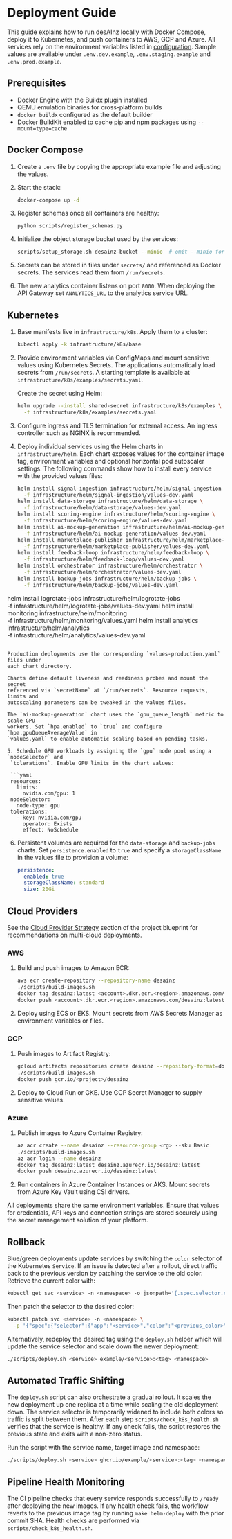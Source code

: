 # Deployment Guide

This guide explains how to run desAInz locally with Docker Compose, deploy it to Kubernetes, and push containers to AWS, GCP and Azure. All services rely on the environment variables listed in [configuration](configuration.md). Sample values are available under `.env.dev.example`, `.env.staging.example` and `.env.prod.example`.

## Prerequisites

- Docker Engine with the Buildx plugin installed
- QEMU emulation binaries for cross-platform builds
- `docker buildx` configured as the default builder
- Docker BuildKit enabled to cache pip and npm packages using `--mount=type=cache`

## Docker Compose

1. Create a `.env` file by copying the appropriate example file and adjusting the values.
2. Start the stack:

   ```bash
   docker-compose up -d
   ```

3. Register schemas once all containers are healthy:

   ```bash
   python scripts/register_schemas.py
   ```

4. Initialize the object storage bucket used by the services:

   ```bash
   scripts/setup_storage.sh desainz-bucket --minio  # omit --minio for AWS S3
   ```

5. Secrets can be stored in files under `secrets/` and referenced as Docker secrets. The services read them from `/run/secrets`.
6. The new analytics container listens on port `8000`. When deploying the API Gateway set `ANALYTICS_URL` to the analytics service URL.

## Kubernetes

1. Base manifests live in `infrastructure/k8s`. Apply them to a cluster:

   ```bash
   kubectl apply -k infrastructure/k8s/base
   ```

2. Provide environment variables via ConfigMaps and mount sensitive values using Kubernetes Secrets. The applications automatically load secrets from `/run/secrets`. A starting template is available at `infrastructure/k8s/examples/secrets.yaml`.

   Create the secret using Helm:

   ```bash
   helm upgrade --install shared-secret infrastructure/k8s/examples \
     -f infrastructure/k8s/examples/secrets.yaml
   ```

3. Configure ingress and TLS termination for external access. An ingress controller such as NGINX is recommended.
4. Deploy individual services using the Helm charts in `infrastructure/helm`. Each chart exposes
   values for the container image tag, environment variables and optional horizontal pod
   autoscaler settings. The following commands show how to install every service with
   the provided values files:

   ```bash
   helm install signal-ingestion infrastructure/helm/signal-ingestion \
     -f infrastructure/helm/signal-ingestion/values-dev.yaml
   helm install data-storage infrastructure/helm/data-storage \
     -f infrastructure/helm/data-storage/values-dev.yaml
   helm install scoring-engine infrastructure/helm/scoring-engine \
     -f infrastructure/helm/scoring-engine/values-dev.yaml
   helm install ai-mockup-generation infrastructure/helm/ai-mockup-generation \
     -f infrastructure/helm/ai-mockup-generation/values-dev.yaml
   helm install marketplace-publisher infrastructure/helm/marketplace-publisher \
     -f infrastructure/helm/marketplace-publisher/values-dev.yaml
   helm install feedback-loop infrastructure/helm/feedback-loop \
     -f infrastructure/helm/feedback-loop/values-dev.yaml
   helm install orchestrator infrastructure/helm/orchestrator \
     -f infrastructure/helm/orchestrator/values-dev.yaml
   helm install backup-jobs infrastructure/helm/backup-jobs \
     -f infrastructure/helm/backup-jobs/values-dev.yaml
  helm install logrotate-jobs infrastructure/helm/logrotate-jobs \
    -f infrastructure/helm/logrotate-jobs/values-dev.yaml
  helm install monitoring infrastructure/helm/monitoring \
    -f infrastructure/helm/monitoring/values.yaml
  helm install analytics infrastructure/helm/analytics \
    -f infrastructure/helm/analytics/values-dev.yaml
  ```

Production deployments use the corresponding `values-production.yaml` files under
each chart directory.

Charts define default liveness and readiness probes and mount the secret
referenced via `secretName` at `/run/secrets`. Resource requests, limits and
autoscaling parameters can be tweaked in the values files.

The `ai-mockup-generation` chart uses the `gpu_queue_length` metric to scale GPU
workers. Set `hpa.enabled` to `true` and configure `hpa.gpuQueueAverageValue` in
`values.yaml` to enable automatic scaling based on pending tasks.

5. Schedule GPU workloads by assigning the `gpu` node pool using a `nodeSelector` and
   `tolerations`. Enable GPU limits in the chart values:

   ```yaml
   resources:
     limits:
       nvidia.com/gpu: 1
   nodeSelector:
     node-type: gpu
   tolerations:
     - key: nvidia.com/gpu
       operator: Exists
       effect: NoSchedule
   ```

6. Persistent volumes are required for the `data-storage` and `backup-jobs` charts.
   Set `persistence.enabled` to `true` and specify a `storageClassName` in the values
   file to provision a volume:

   ```yaml
   persistence:
     enabled: true
     storageClassName: standard
     size: 20Gi
   ```

## Cloud Providers

See the [Cloud Provider Strategy](blueprints/DesignIdeaEngineCompleteBlueprint.md)
section of the project blueprint for recommendations on multi-cloud deployments.

### AWS

1. Build and push images to Amazon ECR:

   ```bash
   aws ecr create-repository --repository-name desainz
   ./scripts/build-images.sh
   docker tag desainz:latest <account>.dkr.ecr.<region>.amazonaws.com/desainz:latest
   docker push <account>.dkr.ecr.<region>.amazonaws.com/desainz:latest
   ```

2. Deploy using ECS or EKS. Mount secrets from AWS Secrets Manager as environment variables or files.

### GCP

1. Push images to Artifact Registry:

   ```bash
   gcloud artifacts repositories create desainz --repository-format=docker --location=<region>
   ./scripts/build-images.sh
   docker push gcr.io/<project>/desainz
   ```

2. Deploy to Cloud Run or GKE. Use GCP Secret Manager to supply sensitive values.

### Azure

1. Publish images to Azure Container Registry:

   ```bash
   az acr create --name desainz --resource-group <rg> --sku Basic
   ./scripts/build-images.sh
   az acr login --name desainz
   docker tag desainz:latest desainz.azurecr.io/desainz:latest
   docker push desainz.azurecr.io/desainz:latest
   ```

2. Run containers in Azure Container Instances or AKS. Mount secrets from Azure Key Vault using CSI drivers.

All deployments share the same environment variables. Ensure that values for credentials, API keys and connection strings are stored securely using the secret management solution of your platform.

## Rollback

Blue/green deployments update services by switching the `color` selector of the
Kubernetes `Service`. If an issue is detected after a rollout, direct traffic
back to the previous version by patching the service to the old color. Retrieve
the current color with:

```bash
kubectl get svc <service> -n <namespace> -o jsonpath='{.spec.selector.color}'
```

Then patch the selector to the desired color:

```bash
kubectl patch svc <service> -n <namespace> \
  -p '{"spec":{"selector":{"app":"<service>","color":"<previous_color>"}}}'
```

Alternatively, redeploy the desired tag using the `deploy.sh` helper which will
update the service selector and scale down the newer deployment:

```bash
./scripts/deploy.sh <service> example/<service>:<tag> <namespace>
```

## Automated Traffic Shifting

The `deploy.sh` script can also orchestrate a gradual rollout. It scales the new
deployment up one replica at a time while scaling the old deployment down. The
service selector is temporarily widened to include both colors so traffic is
split between them. After each step `scripts/check_k8s_health.sh` verifies that
the service is healthy. If any check fails, the script restores the previous
state and exits with a non-zero status.

Run the script with the service name, target image and namespace:

```bash
./scripts/deploy.sh <service> ghcr.io/example/<service>:<tag> <namespace>
```

## Pipeline Health Monitoring

The CI pipeline checks that every service responds successfully to `/ready`
after deploying the new images. If any health check fails, the workflow
reverts to the previous image tag by running `make helm-deploy` with the prior
commit SHA. Health checks are performed via `scripts/check_k8s_health.sh`.
